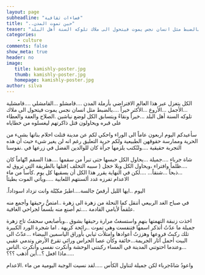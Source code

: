 ```yaml
---
layout: page
subheadline: "فضاءات ثقافية"
title: "..حين تموت المدن"
teaser: "الكل يتغزل عبر هذا العالم الافتراضي بأرملة المدن ....قامشلو ...القامشلي ....قامشلية ...الأجمل ...الأروع ...الأكثر خيراً ....بالضبط مثل انسان نجس يموت فيتحول الى ملاك تلوكه السنة أهل البلد"
categories:
    - culture
comments: false
show_meta: true
header: no
image:
   title: kamishly-poster.jpg
   thumb: kamishly-poster.jpg
   homepage: kamishly-poster.jpg
author: silva
---
```



الكل يتغزل عبر هذا العالم الافتراضي بأرملة المدن ....قامشلو ...القامشلي ....قامشلية ...الأجمل ...الأروع ...الأكثر خيراً ....بالضبط مثل انسان نجس يموت فيتحول الى ملاك تلوكه السنة أهل البلد ...خيراً ونقاءً ويتسابق الكل لوضع نياشين .الصلاح والعفة والعطاء على قبره ويحاولون قتل ذاكرتهم ليغسلوه من خطاياه

سأعيدكم اليوم اربعون عاماً الى الوراء واحكي لكم عن مدينة قتلت احلام بناتها بشيء من الحرية وممارسة حقوقهن الطبيعية ولكم حرية التعليق رغم انه لن يغير شيء حيث أن     هذه التجربة حقيقية ....ولتُكتب يلزمها جرأة كان للوالدين الفضل في زرعها في .نفوسنا

شاة جرباء ....جميلة ...يحاول الكل حبسها حتى تبرأ من سقمها ....هذا السقم اتّهاماً كان ....ظلماً وافتراء ،ويحاول الكل وبلا خجل ( سببه التخلف )قتلها بالطريقة التي تروق له ...ذبحاً ...شنقاً... ....لكن في النهاية يقرر هذا الكل أن يسقيها كل يوم .كأساً من ماء الاعدام تفرزه غدد ألسنتهم اللعابية .....ويأتي الموت بطيئاً

.اليوم ..ايها الليل أرقصُ جالسة....اطيرُ مكبّلة وانت تزداد اسوداداً

في صباح الغد الربيعي أتنقل كما النحلة من زهرة الى زهرة ..امتصُّ رحيقها وأجمع منه .علقماً لأيامي القادمة ....ثم أصنع منه بلسماً لجراحي الغافية

اخذت زنبقة التهمتها بنهمٍ واستسغتُ مرارة رحيقها بشوق ..وبأصابعي سحقتُ تاج زهرة جميلة ما عدّتُ أتذكر اسمها فتنفست وهي تموت ..رائحة كريهة . اما شجرة الورد الكبيرة تلك ركبتُ فروعها وهززتُ أعوادها وامتلأت ثيابي بأوراق الياسمين البيضاء ...عدّتُ الى البيت أحمل آثار الجريمة...خائفة وكأن عصا الحراس ورائي تقرع الأرض وتدمي عقبي ...وعندما احتوتني المدينة في المساء ركبتني الوحشة وأنكرت نفسي وأنكرت .الناس .....ماذا افعل ؟...أين أذهب ؟؟؟

واعودُ شاةًجرباء لكن جميلة لتناول الكأس .....لقد نسيت الوجبة اليومية من ماء .الاعدام
